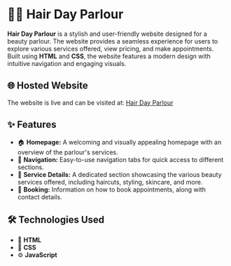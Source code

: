 # 💇‍♀️ Hair Day Parlour

**Hair Day Parlour** is a stylish and user-friendly website designed for a beauty parlour. The website provides a seamless experience for users to explore various services offered, view pricing, and make appointments. Built using **HTML** and **CSS**, the website features a modern design with intuitive navigation and engaging visuals.

## 🌐 Hosted Website  
The website is live and can be visited at: [Hair Day Parlour](https://html-and-css-portfolio-project.web.app/)

## ✨ Features  
- 🏠 **Homepage:** A welcoming and visually appealing homepage with an overview of the parlour's services.  
- 🧭 **Navigation:** Easy-to-use navigation tabs for quick access to different sections.  
- 💅 **Service Details:** A dedicated section showcasing the various beauty services offered, including haircuts, styling, skincare, and more.  
- 📅 **Booking:** Information on how to book appointments, along with contact details.

## 🛠 Technologies Used  
- 🧾 **HTML**  
- 🎨 **CSS**  
- ⚙️ **JavaScript**
